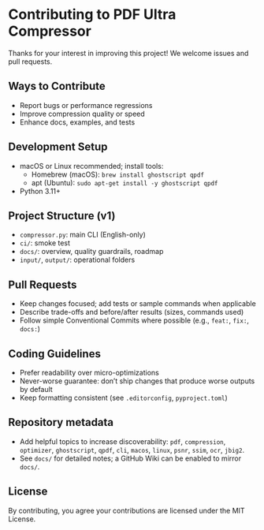 # Contributing to PDF Ultra Compressor

Thanks for your interest in improving this project! We welcome issues and pull requests.

## Ways to Contribute
- Report bugs or performance regressions
- Improve compression quality or speed
- Enhance docs, examples, and tests

## Development Setup
- macOS or Linux recommended; install tools:
  - Homebrew (macOS): `brew install ghostscript qpdf`
  - apt (Ubuntu): `sudo apt-get install -y ghostscript qpdf`
- Python 3.11+

## Project Structure (v1)
- `compressor.py`: main CLI (English-only)
- `ci/`: smoke test
- `docs/`: overview, quality guardrails, roadmap
- `input/`, `output/`: operational folders

## Pull Requests
- Keep changes focused; add tests or sample commands when applicable
- Describe trade-offs and before/after results (sizes, commands used)
- Follow simple Conventional Commits where possible (e.g., `feat:`, `fix:`, `docs:`)

## Coding Guidelines
- Prefer readability over micro-optimizations
- Never-worse guarantee: don’t ship changes that produce worse outputs by default
- Keep formatting consistent (see `.editorconfig`, `pyproject.toml`)

## Repository metadata
- Add helpful topics to increase discoverability: `pdf`, `compression`, `optimizer`, `ghostscript`, `qpdf`, `cli`, `macos`, `linux`, `psnr`, `ssim`, `ocr`, `jbig2`.
- See `docs/` for detailed notes; a GitHub Wiki can be enabled to mirror `docs/`.

## License
By contributing, you agree your contributions are licensed under the MIT License.
